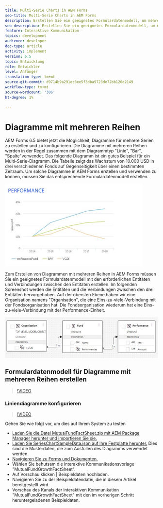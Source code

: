 ```yaml
---
title: Multi-Serie Charts in AEM Forms
seo-title: Multi-Serie Charts in AEM Forms
description: Erstellen Sie ein geeignetes Formulardatenmodell, um mehrere Seriendiagramme in Print- und Web-Kanal-Dokumenten zu erstellen.
seo-description: Erstellen Sie ein geeignetes Formulardatenmodell, um mehrere Seriendiagramme in Print- und Web-Kanal-Dokumenten zu erstellen.
feature: Interaktive Kommunikation
topics: development
audience: developer
doc-type: article
activity: implement
version: 6.5
topic: Entwicklung
role: Entwickler
level: Anfänger
translation-type: tm+mt
source-git-commit: d9714b9a291ec3ee5f3dba9723de72bb120d2149
workflow-type: tm+mt
source-wordcount: '306'
ht-degree: 1%

---
```



# Diagramme mit mehreren Reihen

AEM Forms 6.5 bietet jetzt die Möglichkeit, Diagramme für mehrere Serien zu erstellen und zu konfigurieren. Die Diagramme mit mehreren Reihen werden in der Regel zusammen mit dem Diagrammtyp &quot;Linie&quot;, &quot;Bar&quot;, &quot;Spalte&quot;verwendet. Das folgende Diagramm ist ein gutes Beispiel für ein Multi-Serie-Diagramm. Die Tabelle zeigt das Wachstum von 10.000 USD in drei verschiedenen Fonds auf Gegenseitigkeit über einen bestimmten Zeitraum. Um solche Diagramme in AEM Forms erstellen und verwenden zu können, müssen Sie das entsprechende Formulardatenmodell erstellen.

![multiseries](assets/seriescharts.jfif)

Zum Erstellen von Diagrammen mit mehreren Reihen in AEM Forms müssen Sie ein geeignetes Formulardatenmodell mit den erforderlichen Entitäten und Verbindungen zwischen den Entitäten erstellen. Im folgenden Screenshot werden die Entitäten und die Verbindungen zwischen den drei Entitäten hervorgehoben. Auf der obersten Ebene haben wir eine Organisation namens &quot;Organisation&quot;, die eine Eins-zu-viele-Verbindung mit der Fondsorganisation hat. Die Fondsorganisation wiederum hat eine Eins-zu-viele-Verbindung mit der Performance-Einheit.

![formdatamodel](assets/formdatamodel.jfif)


## Formulardatenmodell für Diagramme mit mehreren Reihen erstellen

>[!VIDEO](https://video.tv.adobe.com/v/26352/quality=9)


### Liniendiagramme konfigurieren

>[!VIDEO](https://video.tv.adobe.com/v/26353?quality=9&learn=on)


Gehen Sie wie folgt vor, um dies auf Ihrem System zu testen

* [Laden Sie die Datei MutualFundFactSheet.zip mit AEM Package Manager herunter und importieren Sie sie.](assets/mutualfundfactsheet.zip)
* [Laden Sie SeriesChartSampleData.json auf Ihre Festplatte herunter.](assets/serieschartsampledata.json) Dies sind die Musterdaten, die zum Ausfüllen des Diagramms verwendet werden.
* [Navigieren Sie zu Forms und Dokumenten.](https://helpx.adobe.com/aem/forms.html/content/dam/formsanddocuments.html)
* Wählen Sie behutsam die interaktive Kommunikationsvorlage &quot;MutualFundGrowthFactSheet&quot;.
* Auf Vorschau klicken | Beispieldaten hochladen.
* Navigieren Sie zu der Beispieldatendatei, die in diesem Artikel bereitgestellt wird.
* Vorschau des Kanals der interaktiven Kommunikation &quot;MutualFundGrowthFactSheet&quot; mit den im vorherigen Schritt heruntergeladenen Beispieldaten.
